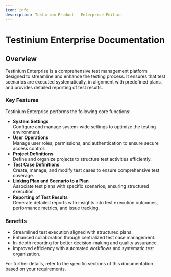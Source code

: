 ```yaml
---
icon: info
description: Testinium Product - Enterprise Edition
---
```


# Testinium Enterprise Documentation

## Overview

Testinium Enterprise is a comprehensive test management platform designed to streamline and enhance the testing process. It ensures that test scenarios are executed systematically, in alignment with predefined plans, and provides detailed reporting of test results.

### Key Features

Testinium Enterprise performs the following core functions:

* **System Settings**\
  Configure and manage system-wide settings to optimize the testing environment.
* **User Operations**\
  Manage user roles, permissions, and authentication to ensure secure access control.
* **Project Definitions**\
  Define and organize projects to structure test activities efficiently.
* **Test Case Definitions**\
  Create, manage, and modify test cases to ensure comprehensive test coverage.
* **Linking Plan and Scenario to a Plan**\
  Associate test plans with specific scenarios, ensuring structured execution.
* **Reporting of Test Results**\
  Generate detailed reports with insights into test execution outcomes, performance metrics, and issue tracking.

### Benefits

* Streamlined test execution aligned with structured plans.
* Enhanced collaboration through centralized test case management.
* In-depth reporting for better decision-making and quality assurance.
* Improved efficiency with automated workflows and systematic test organization.

For further details, refer to the specific sections of this documentation based on your requirements.
